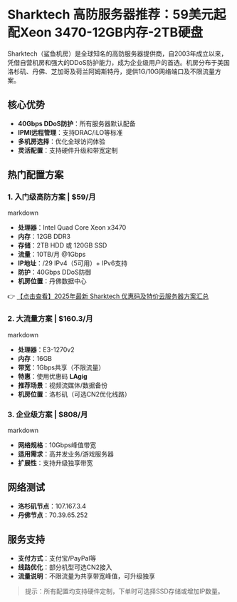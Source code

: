# Sharktech 高防服务器推荐：59美元起配Xeon 3470-12GB内存-2TB硬盘

Sharktech（鲨鱼机房）是全球知名的高防服务器提供商，自2003年成立以来，凭借自营机房和强大的DDoS防护能力，成为企业级用户的首选。机房分布于美国洛杉矶、丹佛、芝加哥及荷兰阿姆斯特丹，提供1G/10G网络端口及不限流量方案。

## 核心优势
- **40Gbps DDoS防护**：所有服务器默认配备
- **IPMI远程管理**：支持DRAC/iLO等标准
- **多机房选择**：优化全球访问体验
- **灵活配置**：支持硬件升级和带宽定制

## 热门配置方案

### 1. 入门级高防方案 | $59/月
markdown
- **处理器**：Intel Quad Core Xeon x3470  
- **内存**：12GB DDR3  
- **存储**：2TB HDD 或 120GB SSD  
- **流量**：10TB/月 @1Gbps  
- **IP地址**：/29 IPv4（5可用）+ IPv6支持  
- **防护**：40Gbps DDoS防御  
- **机房位置**：丹佛数据中心  

👉 [【点击查看】2025年最新 Sharktech 优惠码及特价云服务器方案汇总](https://bit.ly/Sharktech)

### 2. 大流量方案 | $160.3/月
markdown
- **处理器**：E3-1270v2  
- **内存**：16GB  
- **带宽**：1Gbps共享（不限流量）  
- **特惠**：使用优惠码 **LAgig**  
- **推荐场景**：视频流媒体/数据备份  
- **机房位置**：洛杉矶（可选CN2优化线路）  

### 3. 企业级方案 | $808/月
markdown
- **网络规格**：10Gbps峰值带宽  
- **适用需求**：高并发业务/游戏服务器  
- **扩展性**：支持升级独享带宽  

## 网络测试
- **洛杉矶节点**：107.167.3.4  
- **丹佛节点**：70.39.65.252  

## 服务支持
- **支付方式**：支付宝/PayPal等  
- **线路优化**：部分机型可选CN2接入  
- **流量说明**：不限流量为共享带宽峰值，可升级独享  

> 提示：所有配置均支持硬件定制，下单时可选择SSD存储或增加IP数量。